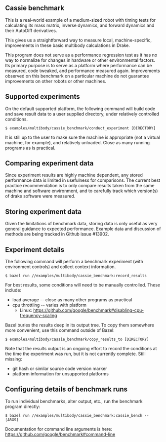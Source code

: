 Cassie benchmark
----------------

This is a real-world example of a medium-sized robot with timing
tests for calculating its mass matrix, inverse dynamics, and
forward dynamics and their AutoDiff derivatives.

This gives us a straightforward way to measure local,
machine-specific, improvements in these basic multibody calculations
in Drake.

This program does not serve as a performance regression test as it has
no way to normalize for changes in hardware or other environmental
factors. Its primary purpose is to serve as a platform where
performance can be measured, code tweaked, and performance measured
again. Improvements observed on this benchmark on a particular machine
do not guarantee improvements on other robots or other machines.

## Supported experiments

On the default supported platform, the following command will build code
and save result data to a user supplied directory, under relatively
controlled conditions.

    $ examples/multibody/cassie_benchmark/conduct_experiment [DIRECTORY]

It is still up to the user to make sure the machine is appropriate (not
a virtual machine, for example), and relatively unloaded. Close as many
running programs as is practical.

## Comparing experiment data

Since experiment results are highly machine dependent, any stored
performance data is limited in usefulness for comparisons. The current
best practice recommendation is to only compare results taken from the
same machine and software environment, and to carefully track which
version(s) of drake software were measured.

## Storing experiment data

Given the limitations of benchmark data, storing data is only useful as
very general guidance to expected performance. Example data and
discussion of methods are being tracked in Github issue #13902.

## Experiment details

The following command will perform a benchmark experiment (with
environment controls) and collect context information.

    $ bazel run //examples/multibody/cassie_benchmark:record_results

For best results, some conditions will need to be manually
controlled. These include:

* load average -- close as many other programs as practical
* cpu throttling -- varies with platform
  * Linux: https://github.com/google/benchmark#disabling-cpu-frequency-scaling

Bazel buries the results deep in its output tree. To copy them
somewhere more convenient, use this command outside of Bazel:

    $ examples/multibody/cassie_benchmark/copy_results_to [DIRECTORY]

Note that the results output is an ongoing effort to record the
conditions at the time the experiment was run, but it is not currently
complete. Still missing:

 * git hash or similar source code version marker
 * platform information for unsupported platforms

## Configuring details of benchmark runs

To run individual benchmarks, alter output, etc., run the
benchmark program directly:

    $ bazel run //examples/multibody/cassie_benchmark:cassie_bench -- [ARGS]

Documentation for command line arguments is here:
https://github.com/google/benchmark#command-line


